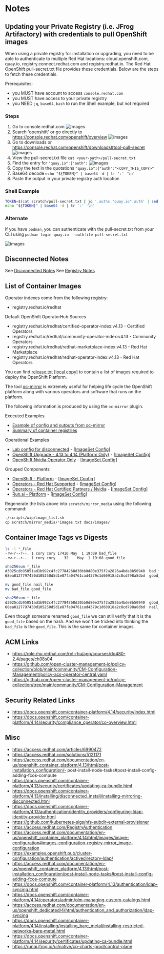 # Notes

## Updating your Private Registry (i.e. JFrog Artifactory) with credentials to pull OpenShift images

When using a private registry for installation or upgrading, you need to be able to authenticate to multiple Red Hat locations: cloud.openshift.com, quay.io, registry.connect.redhat.com and registry.redhat.io. The Red Hat OpenShift pull-secret.txt file provides these credentials. Below are the steps to fetch these credentials.

Prerequisites:

- you MUST have account to access `console.redhat.com`
- you MUST have access to your private registry
- you NEED `jq`, `base64`, `bash` to run the Shell example, but not required

### Steps

1. Go to console.redhat.com
![images](./images/console-rh-com.png)
1. Search 'openshift' or go directly to <https://console.redhat.com/openshift/overview>
![images](./images/console-rh-com-overview.png)
1. Go to downloads or <https://console.redhat.com/openshift/downloads#tool-pull-secret>
![images](./images/tool-pull-secret.png)
1. View the pull-secret.txt file
`cat <your-path>/pull-secret.txt`
1. Find the entry for `"quay.io":{"auth":`
![images](./images/cat-pull-secret.png)
1. Copy the text in the quotations
`"quay.io":{"auth":"<COPY_THIS_COPY>"`
1. Base64 decode `echo "${TOKEN}" | base64 -d | tr ':' '\n'`
1. Paste the output in your private registry auth location

### Shell Example

```sh
TOKEN=$(cat scratch/pull-secret.txt | jq '.auths."quay.io".auth' | sed 's/"//g')
echo "${TOKEN}" | base64 -d | tr ':' '\n'
```

### Alternate

If you have `podman`, you can authenticate with the pull-secret.txt from your CLI using `podman login quay.io --authfile pull-secret.txt`

![images](./images/podman-login-quay.png)

## Disconnected Notes

See [Disconnected Notes](DISCONNECTED.md)
See [Registry Notes](REGISTRIES.md)

## List of Container Images

Operator indexes come from the following registry:

- registry.redhat.io/redhat

Default OpenShift OperatorHub Sources

- registry.redhat.io/redhat/certified-operator-index:v4.13 - Certified Operators
- registry.redhat.io/redhat/community-operator-index:v4.13 - Community Operators
- registry.redhat.io/redhat/redhat-marketplace-index:v4.13 - Red Hat Marketplace
- registry.redhat.io/redhat/redhat-operator-index:v4.13    - Red Hat Operators

You can find [release.txt](https://mirror.openshift.com/pub/openshift-v4/clients/ocp/stable-4.13/release.txt) [[local copy]](images/release.txt) to contain a list of images required to deploy the OpenShift Platform.

The tool [oc-mirror](https://github.com/openshift/oc-mirror) is extremely useful for helping life cycle the OpenShift platform along with various operators and software that runs on the platform.

The following information is produced by using the `oc-mirror` plugin.

Executed Examples

- [Example of config and outputs from oc-mirror](../components/imageset/only-nvidia/)
- [Summary of container registries](images/registry-list.txt)

Operational Examples

- [Lab config for disconnected](../components/imageset/lab/) - [[ImageSet Config](../components/imageset/imageset-config-lab.yaml)]
- [OpenShift Upgrade - 4.13 to 4.14 (Platform Only)](../components/imageset/upgrade-ocp/) - [[ImageSet Config](../components/imageset/imageset-config-upgrade-ocp.yaml)]
- [OpenShift Nvidia Operator Only](../components/imageset/only-nvidia/) - [[ImageSet Config](../components/imageset/imageset-config-only-nvidia.yaml)]

Grouped Components

- [OpenShift - Platform](../components/imageset/only-ocp/) - [[ImageSet Config](../components/imageset/imageset-config-only-ocp.yaml)]
- [Operators - Red Hat Supported](../components/imageset/redhat/) - [[ImageSet Config](../components/imageset/imageset-config-redhat.yaml)]
- [Operators - Red Hat Certified Partners / Nvidia](../components/imageset/certified/) - [[ImageSet Config](../components/imageset/imageset-config-certified.yaml)]
- [Run.ai - Platform](../components/imageset/runai/) - [[ImageSet Config](../components/imageset/imageset-config-runai.yaml)]

Regenerate the lists above into `scratch/mirror_media` using the following command:

```sh
./scripts/wip/image_list.sh
cp scratch/mirror_media/*images.txt docs/images/
```

## Container Image Tags vs Digests

```sh
ls -l *_file
-rw-r--r--. 1 cory cory 17416 May  1 19:09 bad_file
-rw-r--r--. 1 cory cory    32    May  1 19:08 good_file

sha256sum *_file
d3025cdb95051ad1b992c4fc27784268d30bb0d80e375f2a2826a4bde8b50940  bad_file
68ea0127797450d105250d5d1e87fa04761cad4379c1d60918a2c8cd798a8dbd  good_file

mv good_file nail_file
mv bad_file good_file

sha256sum *_file
d3025cdb95051ad1b992c4fc27784268d30bb0d80e375f2a2826a4bde8b50940  good_file
68ea0127797450d105250d5d1e87fa04761cad4379c1d60918a2c8cd798a8dbd  nail_file
```

Even though someone renamed `good_file` we can still verify that it is the `good_file` based on the hash. And we won't be tricked into thinking the `bad_file` is the `good_file`. This is the same for container images.

## ACM Links

- <https://role.rhu.redhat.com/rol-rhu/app/courses/do480-2.4/pages/ch08s04>
- <https://github.com/open-cluster-management-io/policy-collection/blob/main/community/CM-Configuration-Management/policy-acs-operator-central.yaml>
- <https://github.com/open-cluster-management-io/policy-collection/tree/main/community/CM-Configuration-Management>

## Security Related Links

- <https://docs.openshift.com/container-platform/4.14/security/index.html>
- <https://docs.openshift.com/container-platform/4.14/security/compliance_operator/co-overview.html>

## Misc

- https://access.redhat.com/articles/6990472
- https://access.redhat.com/solutions/5121171
- https://access.redhat.com/documentation/en-us/openshift_container_platform/4.13/html/post-installation_configuration/- post-install-node-tasks#post-install-config-adding-fcos-compute
- https://docs.openshift.com/container-platform/4.13/security/certificates/updating-ca-bundle.html
- https://docs.openshift.com/container-platform/4.13/installing/disconnected_install/installing-mirroring-disconnected.html
- https://docs.openshift.com/container-platform/4.13/authentication/identity_providers/configuring-ldap-identity-provider.html
- https://github.com/kubernetes-sigs/nfs-subdir-external-provisioner
- https://access.redhat.com/RegistryAuthentication
- https://access.redhat.com/documentation/en-us/openshift_container_platform/4.14/html/images/image-configuration#images-configuration-registry-mirror_image-configuration
- https://examples.openshift.pub/cluster-configuration/authentication/activedirectory-ldap/
- https://access.redhat.com/documentation/en-us/openshift_container_platform/4.13/html/post-installation_configuration/post-install-node-tasks#post-install-config-adding-fcos-compute
- https://docs.openshift.com/container-platform/4.13/authentication/ldap-syncing.html
- https://docs.openshift.com/container-platform/4.14/operators/admin/olm-managing-custom-catalogs.html
- https://access.redhat.com/documentation/en-us/openshift_dedicated/4/html/authentication_and_authorization/ldap-syncing
- https://docs.openshift.com/container-platform/4.14/installing/installing_bare_metal/installing-restricted-networks-bare-metal.html
- https://docs.openshift.com/container-platform/4.14/security/certificates/updating-ca-bundle.html
- https://runai.jfrog.io/ui/native/cp-charts-prod/control-plane